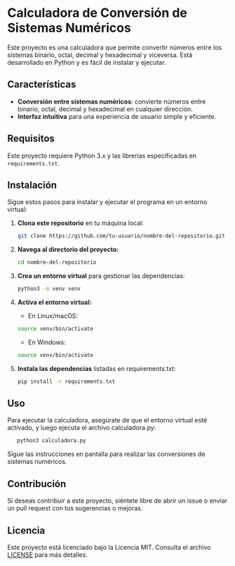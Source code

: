 # Calculadora de Conversión de Sistemas Numéricos

Este proyecto es una calculadora que permite convertir números entre los sistemas binario, octal, decimal y hexadecimal y viceversa. Está desarrollado en Python y es fácil de instalar y ejecutar.

## Características

- **Conversión entre sistemas numéricos**: convierte números entre binario, octal, decimal y hexadecimal en cualquier dirección.
- **Interfaz intuitiva** para una experiencia de usuario simple y eficiente.

## Requisitos

Este proyecto requiere Python 3.x y las librerías especificadas en `requirements.txt`.

## Instalación

Sigue estos pasos para instalar y ejecutar el programa en un entorno virtual:

1. **Clona este repositorio** en tu máquina local:

   ```bash
   git clone https://github.com/tu-usuario/nombre-del-repositorio.git
   ```

2. **Navega al directorio del proyecto:**

   ```bash
   cd nombre-del-repositorio
   ```

3. **Crea un entorno virtual** para gestionar las dependencias:

   ```bash
   python3 -m venv venv
   ```

4. **Activa el entorno virtual:**

   - En Linux/macOS:

   ```bash
   source venv/bin/activate
   ```

   - En Windows:

   ```bash
   source venv/bin/activate
   ```

5. **Instala las dependencias** listadas en requirements.txt:
   ```bash
   pip install -r requirements.txt
   ```

## Uso

Para ejecutar la calculadora, asegúrate de que el entorno virtual esté activado, y luego ejecuta el archivo calculadora.py:

```bash
   python3 calculadora.py
```

Sigue las instrucciones en pantalla para realizar las conversiones de sistemas numéricos.

## Contribución

Si deseas contribuir a este proyecto, siéntete libre de abrir un issue o enviar un pull request con tus sugerencias o mejoras.

## Licencia

Este proyecto está licenciado bajo la Licencia MIT. Consulta el archivo [LICENSE](LICENSE) para más detalles.

